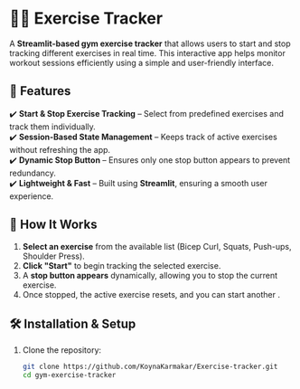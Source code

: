 # 🏋️‍♂️ Exercise Tracker  

A **Streamlit-based gym exercise tracker** that allows users to start and stop tracking different exercises in real time. This interactive app helps monitor workout sessions efficiently using a simple and user-friendly interface.

## 🚀 Features  
✔️ **Start & Stop Exercise Tracking** – Select from predefined exercises and track them individually.  
✔️ **Session-Based State Management** – Keeps track of active exercises without refreshing the app.  
✔️ **Dynamic Stop Button** – Ensures only one stop button appears to prevent redundancy.  
✔️ **Lightweight & Fast** – Built using **Streamlit**, ensuring a smooth user experience.  

## 🎯 How It Works  
1. **Select an exercise** from the available list (Bicep Curl, Squats, Push-ups, Shoulder Press).  
2. **Click "Start"** to begin tracking the selected exercise.  
3. A **stop button appears** dynamically, allowing you to stop the current exercise.  
4. Once stopped, the active exercise resets, and you can start another .  

## 🛠 Installation & Setup  
1. Clone the repository:  
   ```bash
   git clone https://github.com/KoynaKarmakar/Exercise-tracker.git
   cd gym-exercise-tracker

